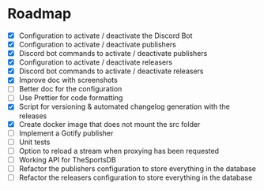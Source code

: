 # Roadmap

 - [x] Configuration to activate / deactivate the Discord Bot 
 - [x] Configuration to activate / deactivate publishers
 - [x] Discord bot commands to activate / deactivate publishers
 - [x] Configuration to activate / deactivate releasers
 - [x] Discord bot commands to activate / deactivate releasers
 - [x] Improve doc with screenshots
 - [ ] Better doc for the configuration
 - [ ] Use Prettier for code formatting
 - [x] Script for versioning & automated changelog generation with the releases
 - [x] Create docker image that does not mount the src folder
 - [ ] Implement a Gotify publisher
 - [ ] Unit tests
 - [ ] Option to reload a stream when proxying has been requested
 - [ ] Working API for TheSportsDB
 - [ ] Refactor the publishers configuration to store everything in the database
 - [ ] Refactor the releasers configuration to store everything in the database

